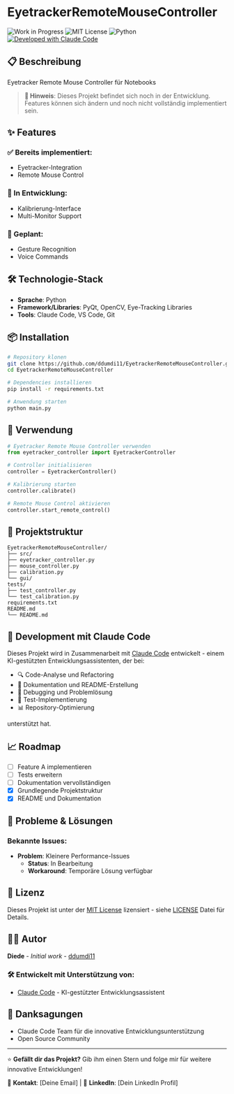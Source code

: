 # EyetrackerRemoteMouseController

![Work in Progress](https://img.shields.io/badge/Status-Work%20in%20Progress-yellow)
![MIT License](https://img.shields.io/badge/License-MIT-green)
![Python](https://img.shields.io/badge/Python-3.8%2B-blue)
[![Developed with Claude Code](https://img.shields.io/badge/Developed%20with-Claude%20Code-purple)](https://claude.ai/code)

## 📋 Beschreibung

Eyetracker Remote Mouse Controller für Notebooks

> **🚧 Hinweis**: Dieses Projekt befindet sich noch in der Entwicklung. Features können sich ändern und noch nicht vollständig implementiert sein.

## ✨ Features

### ✅ Bereits implementiert:
- Eyetracker-Integration
- Remote Mouse Control

### 🚧 In Entwicklung:
- Kalibrierung-Interface
- Multi-Monitor Support

### 📝 Geplant:
- Gesture Recognition
- Voice Commands

## 🛠️ Technologie-Stack

- **Sprache**: Python
- **Framework/Libraries**: PyQt, OpenCV, Eye-Tracking Libraries
- **Tools**: Claude Code, VS Code, Git

## 📦 Installation

```bash
# Repository klonen
git clone https://github.com/ddumdi11/EyetrackerRemoteMouseController.git
cd EyetrackerRemoteMouseController

# Dependencies installieren
pip install -r requirements.txt

# Anwendung starten
python main.py
```

## 🚀 Verwendung

```python
# Eyetracker Remote Mouse Controller verwenden
from eyetracker_controller import EyetrackerController

# Controller initialisieren
controller = EyetrackerController()

# Kalibrierung starten
controller.calibrate()

# Remote Mouse Control aktivieren
controller.start_remote_control()
```

## 📁 Projektstruktur

```
EyetrackerRemoteMouseController/
├── src/
├── eyetracker_controller.py
├── mouse_controller.py
├── calibration.py
└── gui/
tests/
├── test_controller.py
└── test_calibration.py
requirements.txt
README.md
└── README.md
```

## 🤝 Development mit Claude Code

Dieses Projekt wird in Zusammenarbeit mit [Claude Code](https://claude.ai/code) entwickelt - einem KI-gestützten Entwicklungsassistenten, der bei:

- 🔍 Code-Analyse und Refactoring
- 📝 Dokumentation und README-Erstellung  
- 🐛 Debugging und Problemlösung
- 🧪 Test-Implementierung
- 📊 Repository-Optimierung

unterstützt hat.

## 📈 Roadmap

- [ ] Feature A implementieren
- [ ] Tests erweitern
- [ ] Dokumentation vervollständigen
- [x] Grundlegende Projektstruktur
- [x] README und Dokumentation

## 🤔 Probleme & Lösungen

### Bekannte Issues:
- **Problem**: Kleinere Performance-Issues
  - **Status**: In Bearbeitung
  - **Workaround**: Temporäre Lösung verfügbar

## 📄 Lizenz

Dieses Projekt ist unter der [MIT License](LICENSE) lizensiert - siehe [LICENSE](LICENSE) Datei für Details.

## 👨‍💻 Autor

**Diede** - *Initial work* - [ddumdi11](https://github.com/ddumdi11)

### 🛠️ Entwickelt mit Unterstützung von:
- [Claude Code](https://claude.ai/code) - KI-gestützter Entwicklungsassistent

## 🙏 Danksagungen

- Claude Code Team für die innovative Entwicklungsunterstützung
- Open Source Community

---

⭐ **Gefällt dir das Projekt?** Gib ihm einen Stern und folge mir für weitere innovative Entwicklungen!

📧 **Kontakt**: [Deine Email] | 💼 **LinkedIn**: [Dein LinkedIn Profil]